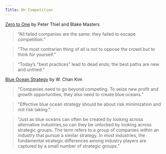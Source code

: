 ```yaml
--- 
Title: On Competition
---
```


[Zero to One](https://www.amazon.com/Zero-One-Notes-Startups-Future/dp/0804139296) by Peter Thiel and Blake Masters

> “All failed companies are the same: they failed to escape competition.”

> “The most contrarian thing of all is not to oppose the crowd but to think for yourself.”

> “Today’s “best practices” lead to dead ends; the best paths are new and untried.”

[Blue Ocean Strategy](https://www.amazon.com/Blue-Ocean-Strategy-Expanded-Uncontested/dp/1625274491/ref=tmm_hrd_swatch_0?_encoding=UTF8&qid=1632243366&sr=1-1) by W. Chan Kim

> "Companies need to go beyond competing. To seize new profit and growth opportunities, they also need to create blue oceans."

> "Effective blue ocean strategy should be about risk minimization and not risk taking."

> "Just as blue oceans can often be created by looking across alternative industries,so can they be unlocked by looking across strategic groups. The term refers to a group of companies within an industry that pursue a similar strategy. In most industries, the fundamental strategic differences among industry players are captured by a small number of strategic groups."
